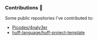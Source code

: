 ### Contributions 🔭

Some public repositories I've contributed to:

- [Picodes/4naly3er](https://github.com/Picodes/4naly3er/pull/40)
- [huff-language/huff-project-template](https://github.com/huff-language/huff-project-template/pull/17)

<!--
**EperezOk/EperezOk** is a ✨ _special_ ✨ repository because its `README.md` (this file) appears on your GitHub profile.

Here are some ideas to get you started:

- 🔭 I’m currently working on ...
- 🌱 I’m currently learning ...
- 👯 I’m looking to collaborate on ...
- 🤔 I’m looking for help with ...
- 💬 Ask me about ...
- 📫 How to reach me: ...
- 😄 Pronouns: ...
- ⚡ Fun fact: ...
-->
